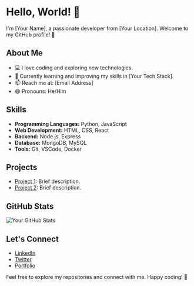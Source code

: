 # Hello, World! 👋

I'm [Your Name], a passionate developer from [Your Location]. Welcome to my GitHub profile! 🚀

## About Me

- 💻 I love coding and exploring new technologies.
- 🌱 Currently learning and improving my skills in [Your Tech Stack].
- 📫 Reach me at: [Email Address]
- 😄 Pronouns: He/Him

## Skills

- **Programming Languages:** Python, JavaScript
- **Web Development:** HTML, CSS, React
- **Backend:** Node.js, Express
- **Database:** MongoDB, MySQL
- **Tools:** Git, VSCode, Docker

## Projects

- [Project 1](link-to-project-1): Brief description.
- [Project 2](link-to-project-2): Brief description.

## GitHub Stats

![Your GitHub Stats](https://github-readme-stats.vercel.app/api?username=your-username&show_icons=true&theme=radical)

## Let's Connect

- [LinkedIn](https://www.linkedin.com/in/yourname/)
- [Twitter](https://twitter.com/yourhandle/)
- [Portfolio](https://your-portfolio-website.com)

Feel free to explore my repositories and connect with me. Happy coding! 🚀
